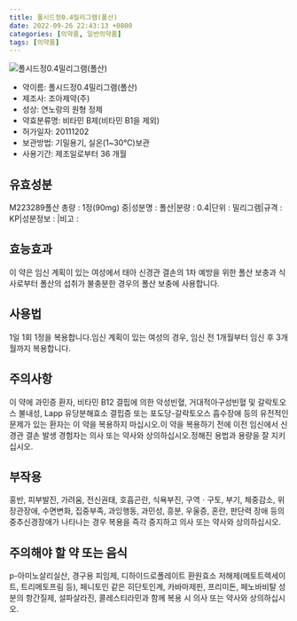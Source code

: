 ```yaml
---
title: 폴시드정0.4밀리그램(폴산)
date: 2022-09-26 22:43:13 +0800
categories: [의약품, 일반의약품]
tags: [의약품]
---
```

![폴시드정0.4밀리그램(폴산)](https://nedrug.mfds.go.kr/pbp/cmn/itemImageDownload/147426592401600075)

- 약이름: 폴시드정0.4밀리그램(폴산)
- 제조사: 조아제약(주)
- 성상: 연노랑의 원형 정제
- 약효분류명: 비타민 B제(비타민 B1을 제외)
- 허가일자: 20111202
- 보관방법: 기밀용기, 실온(1~30℃)보관
- 사용기간: 제조일로부터 36 개월
## 유효성분
M223289폴산
총량 : 1정(90mg) 중|성분명 : 폴산|분량 : 0.4|단위 : 밀리그램|규격 : KP|성분정보 : |비고 :
## 효능효과
이 약은 임신 계획이 있는 여성에서 태아 신경관 결손의 1차 예방을 위한 폴산 보충과 식사로부터 폴산의 섭취가 불충분한 경우의 폴산 보충에 사용합니다.
## 사용법
1일 1회 1정을 복용합니다.임신 계획이 있는 여성의 경우, 임신 전 1개월부터 임신 후 3개월까지 복용합니다.
## 주의사항
이 약에 과민증 환자, 비타민 B12 결핍에 의한 악성빈혈, 거대적아구성빈혈 및 갈락토오스 불내성, Lapp 유당분해효소 결핍증 또는 포도당-갈락토오스 흡수장애 등의 유전적인 문제가 있는 환자는 이 약을 복용하지 마십시오.이 약을 복용하기 전에 이전 임신에서 신경관 결손 발생 경험자는 의사 또는 약사와 상의하십시오.정해진 용법과 용량을 잘 지키십시오.
## 부작용
홍반, 피부발진, 가려움, 전신권태, 호흡곤란, 식욕부진, 구역ㆍ구토, 부기, 체중감소, 위장관장애, 수면변화, 집중부족, 과잉행동, 과민성, 흥분, 우울증, 혼란, 판단력 장애 등의 중추신경장애가 나타나는 경우 복용을 즉각 중지하고 의사 또는 약사와 상의하십시오.
## 주의해야 할 약 또는 음식
p-아미노살리실산, 경구용 피임제, 디하이드로폴레이트 환원효소 저해제(메토트렉세이트, 트리메토프림 등), 페니토인 같은 히단토인계, 카바마제핀, 프리미돈, 페노바비탈 성분의 항간질제, 설파살라진, 콜레스티라민과 함께 복용 시 의사 또는 약사와 상의하십시오.
